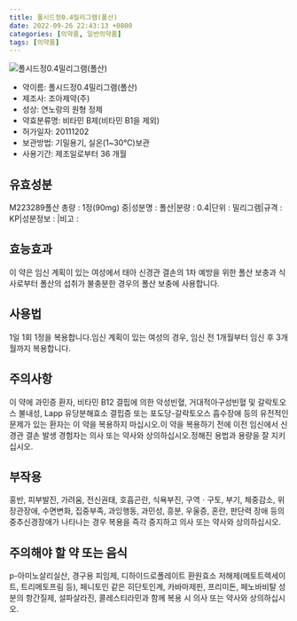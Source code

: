 ```yaml
---
title: 폴시드정0.4밀리그램(폴산)
date: 2022-09-26 22:43:13 +0800
categories: [의약품, 일반의약품]
tags: [의약품]
---
```

![폴시드정0.4밀리그램(폴산)](https://nedrug.mfds.go.kr/pbp/cmn/itemImageDownload/147426592401600075)

- 약이름: 폴시드정0.4밀리그램(폴산)
- 제조사: 조아제약(주)
- 성상: 연노랑의 원형 정제
- 약효분류명: 비타민 B제(비타민 B1을 제외)
- 허가일자: 20111202
- 보관방법: 기밀용기, 실온(1~30℃)보관
- 사용기간: 제조일로부터 36 개월
## 유효성분
M223289폴산
총량 : 1정(90mg) 중|성분명 : 폴산|분량 : 0.4|단위 : 밀리그램|규격 : KP|성분정보 : |비고 :
## 효능효과
이 약은 임신 계획이 있는 여성에서 태아 신경관 결손의 1차 예방을 위한 폴산 보충과 식사로부터 폴산의 섭취가 불충분한 경우의 폴산 보충에 사용합니다.
## 사용법
1일 1회 1정을 복용합니다.임신 계획이 있는 여성의 경우, 임신 전 1개월부터 임신 후 3개월까지 복용합니다.
## 주의사항
이 약에 과민증 환자, 비타민 B12 결핍에 의한 악성빈혈, 거대적아구성빈혈 및 갈락토오스 불내성, Lapp 유당분해효소 결핍증 또는 포도당-갈락토오스 흡수장애 등의 유전적인 문제가 있는 환자는 이 약을 복용하지 마십시오.이 약을 복용하기 전에 이전 임신에서 신경관 결손 발생 경험자는 의사 또는 약사와 상의하십시오.정해진 용법과 용량을 잘 지키십시오.
## 부작용
홍반, 피부발진, 가려움, 전신권태, 호흡곤란, 식욕부진, 구역ㆍ구토, 부기, 체중감소, 위장관장애, 수면변화, 집중부족, 과잉행동, 과민성, 흥분, 우울증, 혼란, 판단력 장애 등의 중추신경장애가 나타나는 경우 복용을 즉각 중지하고 의사 또는 약사와 상의하십시오.
## 주의해야 할 약 또는 음식
p-아미노살리실산, 경구용 피임제, 디하이드로폴레이트 환원효소 저해제(메토트렉세이트, 트리메토프림 등), 페니토인 같은 히단토인계, 카바마제핀, 프리미돈, 페노바비탈 성분의 항간질제, 설파살라진, 콜레스티라민과 함께 복용 시 의사 또는 약사와 상의하십시오.
